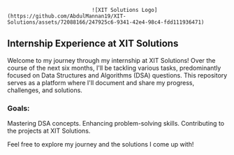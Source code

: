                                ![XIT Solutions Logo](https://github.com/AbdulMannan19/XIT-Solutions/assets/72088166/247925c6-9341-42e4-98c4-fdd111936471)
## **Internship Experience at XIT Solutions**


Welcome to my journey through my internship at XIT Solutions! Over the course of the next six months, I'll be tackling various tasks, predominantly focused on Data Structures and Algorithms (DSA) questions.
This repository serves as a platform where I'll document and share my progress, challenges, and solutions.


### **Goals:**
Mastering DSA concepts.
Enhancing problem-solving skills.
Contributing to the projects at XIT Solutions.


Feel free to explore my journey and the solutions I come up with!

